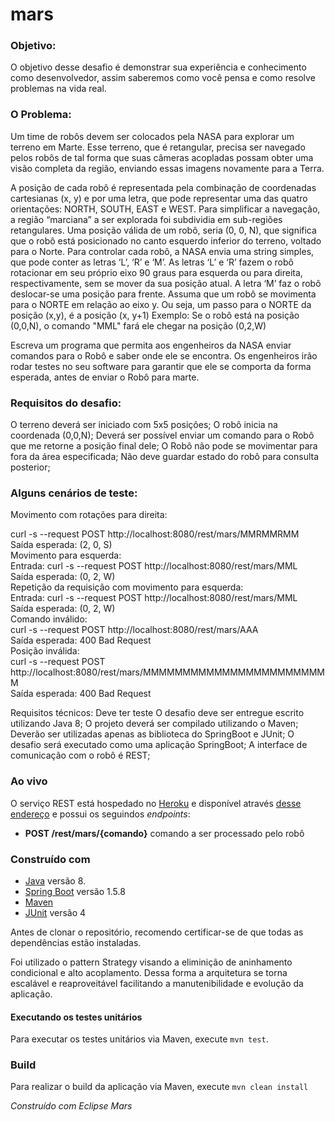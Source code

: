 # mars

### Objetivo:
O objetivo desse desafio é demonstrar sua experiência e conhecimento como desenvolvedor, assim saberemos como você pensa e como resolve problemas na vida real.

### O Problema:
Um time de robôs devem ser colocados pela NASA para explorar um terreno em Marte.
Esse terreno, que é retangular, precisa ser navegado pelos robôs de tal forma que suas câmeras acopladas possam obter uma visão completa da região, enviando essas imagens novamente para a Terra.

A posição de cada robô é representada pela combinação de coordenadas cartesianas (x, y) e por uma letra, que pode representar uma das quatro orientações: NORTH, SOUTH, EAST e WEST. Para simplificar a navegação, a região “marciana” a ser explorada foi subdividia em sub-regiões retangulares.
Uma posição válida de um robô, seria (0, 0, N), que significa que o robô está posicionado no canto esquerdo inferior do terreno, voltado para o Norte.
Para controlar cada robô, a NASA envia uma string simples, que pode conter as letras ‘L’, ‘R’ e ‘M’. As letras ‘L’ e ‘R’ fazem o robô rotacionar em seu próprio eixo 90 graus para esquerda ou para direita, respectivamente, sem se mover da sua posição atual. A letra ‘M’ faz o robô deslocar-se uma posição para frente.
Assuma que um robô se movimenta para o NORTE em relação ao eixo y. Ou seja, um passo para o NORTE da posição (x,y), é a posição (x, y+1)
Exemplo: Se o robô está na posição (0,0,N), o comando "MML" fará ele chegar na posição (0,2,W)

Escreva um programa que permita aos engenheiros da NASA enviar comandos para o Robô e saber onde ele se encontra. Os engenheiros irão rodar testes no seu software para garantir que ele se comporta da forma esperada, antes de enviar o Robô para marte.

### Requisitos do desafio:

O terreno deverá ser iniciado com 5x5 posições;
O robô inicia na coordenada (0,0,N);
Deverá ser possível enviar um comando para o Robô que me retorne a posição final dele;
O Robô não pode se movimentar para fora da área especificada;
Não deve guardar estado do robô para consulta posterior;

### Alguns cenários de teste:
Movimento com rotações para direita:

curl -s --request POST http://localhost:8080/rest/mars/MMRMMRMM  
Saída esperada: (2, 0, S)  
Movimento para esquerda:  
Entrada: curl -s --request POST http://localhost:8080/rest/mars/MML  
Saída esperada: (0, 2, W)  
Repetição da requisição com movimento para esquerda:  
Entrada: curl -s --request POST http://localhost:8080/rest/mars/MML  
Saída esperada: (0, 2, W)  
Comando inválido:  
curl -s --request POST http://localhost:8080/rest/mars/AAA  
Saída esperada: 400 Bad Request  
Posição inválida:  
curl -s --request POST http://localhost:8080/rest/mars/MMMMMMMMMMMMMMMMMMMMMMMM  
Saída esperada: 400 Bad Request 

Requisitos técnicos:
Deve ter teste
O desafio deve ser entregue escrito utilizando Java 8;
O projeto deverá ser compilado utilizando o Maven;
Deverão ser utilizadas apenas as biblioteca do SpringBoot e JUnit;
O desafio será executado como uma aplicação SpringBoot;
A interface de comunicação com o robô é REST;

### Ao vivo

O serviço REST está hospedado no [Heroku](heroku.com) e disponível através [desse endereço](https://mars-nasa.herokuapp.com) e possui os seguindos *endpoints*:
 * **POST /rest/mars/{comando}** comando a ser processado pelo robô

### Construído com

  * [Java](http://www.oracle.com/technetwork/java/javase/overview/java8-2100321.html) versão 8.
  * [Spring Boot](https://projects.spring.io/spring-boot/) versão 1.5.8
  * [Maven](https://maven.apache.org/)
  * [JUnit](http://junit.org/junit5/) versão 4

Antes de clonar o repositório, recomendo certificar-se de que todas as dependências estão instaladas.

Foi utilizado o pattern Strategy visando a eliminição de aninhamento condicional e alto acoplamento. Dessa forma a arquitetura se torna escalável e reaproveitável facilitando a manutenibilidade e evolução da aplicação.

#### Executando os testes unitários
 
 Para executar os testes unitários via Maven, execute `mvn test`.
 
### Build

Para realizar o build da aplicação via Maven, execute `mvn clean install`

*Construído com Eclipse Mars*
